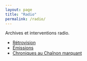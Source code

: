 ```yaml
---
layout: page
title: "Radio"
permalink: /radio/
---
```


Archives et interventions radio.

<ul>
  <li><a href="/radio/retrovision.md">Rétrovision</a></li>
  <li><a href="/radio/emissions.md">Émissions</a></li>
  <li><a href="/radio/chroniques-au-chainon-marquant.md">Chroniques au Chaînon marquant</a></li>
</ul>